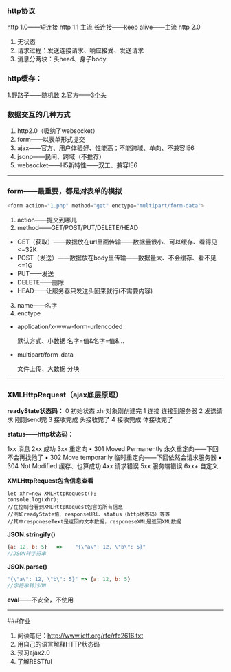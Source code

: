 ### http协议

http 1.0——短连接
http 1.1      主流  长连接——keep alive——主流
http 2.0

1. 无状态
2. 请求过程：发送连接请求、响应接受、发送请求
3. 消息分两块：头head、身子body

### http缓存：

1.野路子——随机数
2.官方——[3个头](https://developer.mozilla.org/zh-CN/docs/Web/HTTP/Caching_FAQ)

### 数据交互的几种方式

1. http2.0（吸纳了websocket）
2. form——以表单形式提交
3. ajax——官方、用户体验好、性能高；不能跨域、单向、不兼容IE6
4. jsonp——民间、跨域（不推荐）
5. websocket——H5新特性——双工、兼容IE6



---

### form——最重要，都是对表单的模拟

```javascript
<form action="1.php" method="get" enctype="multipart/form-data">
```



1. action——提交到哪儿
2. method——GET/POST/PUT/DELETE/HEAD

- GET（获取）——数据放在url里面传输——数据量很小、可以缓存、看得见        <=32K
- POST（发送）——数据放在body里传输——数据量大、不会缓存、看不见      <=1G
- PUT——发送
- DELETE——删除
- HEAD——让服务器只发送头回来就行(不需要内容)

3. name——名字
4. enctype

- application/x-www-form-urlencoded

  默认方式、小数据	名字=值&名字=值&...         

- multipart/form-data

  文件上传、大数据	分块

---

### XMLHttpRequest（ajax底层原理）

**readyState状态码：** 
0   初始状态      xhr对象刚创建完
1   连接              连接到服务器
2   发送请求      刚刚send完
3   接收完成      头接收完了
4   接收完成      体接收完了

**status——http状态码：**

1xx     消息
2xx     成功
3xx     重定向
▪ 301 Moved Permanently       永久重定向——下回不会再找他了
▪ 302 Move temporarily        临时重定向——下回依然会请求服务器
▪ 304 Not Modified            缓存、也算成功
4xx     请求错误
5xx     服务端错误
6xx+   自定义

**XMLHttpRequest包含信息查看**

```
let xhr=new XMLHttpRequest();
console.log(xhr);
//在控制台看到XMLHttpRequest包含的所有信息
//例如readyState值、responseURl、status（http状态码）等等
//其中responeseText是返回的文本数据，responeseXML是返回XML数据
```



**JSON.stringify()**

```javascript
{a: 12, b: 5}   =>    "{\"a\": 12, \"b\": 5}"
//JSON转字符串
```

**JSON.parse()**

```javascript
"{\"a\": 12, \"b\": 5}" => {a: 12, b: 5}
//字符串转JSON
```

**eval**——不安全，不使用





---

###作业

1. 阅读笔记：http://www.ietf.org/rfc/rfc2616.txt
2. 用自己的语言解释HTTP状态码
3. 预习ajax2.0
4. 了解RESTful
